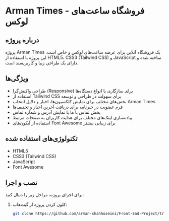 # Arman Times - فروشگاه ساعت‌های لوکس

## درباره پروژه
پروژه Arman Times یک فروشگاه آنلاین برای عرضه ساعت‌های لوکس و خاص است. این پروژه با استفاده از HTML5، CSS3 (Tailwind CSS) و JavaScript ساخته شده و دارای یک طراحی زیبا و کاربرپسند است.

## ویژگی‌ها
- طراحی واکنش‌گرا (Responsive) برای سازگاری با انواع دستگاه‌ها
- استفاده از Tailwind CSS برای سهولت در طراحی و توسعه
- بخش‌های مختلف برای نمایش کلکسیون‌ها، اخبار و دلایل انتخاب Arman Times
- فرم عضویت در خبرنامه برای دریافت آخرین اخبار و تخفیف‌ها
- بخش تماس با ما با نمایش آدرس و شماره تماس
- پیاده‌سازی لینک‌های مختلف برای هدایت کاربران به صفحات مرتبط
- استفاده از آیکون‌های Font Awesome برای زیبایی بیشتر

## تکنولوژی‌های استفاده شده
- HTML5
- CSS3 (Tailwind CSS)
- JavaScript
- Font Awesome

## نصب و اجرا
برای اجرای پروژه، مراحل زیر را دنبال کنید:

1. کلون کردن پروژه از گیت‌هاب:
   ```bash
   git clone https://github.com/arman-shahhoseini/Front-End-Project/tree/63620de61ef4d06e4be951ade1b5c3d0709ee796/WatchShop
